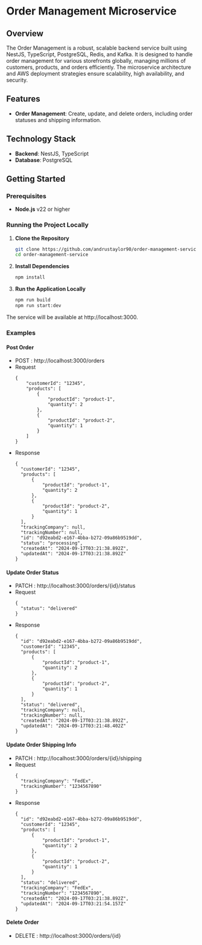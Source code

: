 # **Order Management Microservice**

## **Overview**

The Order Management is a robust, scalable backend service built using NestJS, TypeScript, PostgreSQL, Redis, and Kafka. It is designed to handle order management for various storefronts globally, managing millions of customers, products, and orders efficiently. The microservice architecture and AWS deployment strategies ensure scalability, high availability, and security.

## **Features**

- **Order Management**: Create, update, and delete orders, including order statuses and shipping information.

## **Technology Stack**

- **Backend**: NestJS, TypeScript
- **Database**: PostgreSQL

## **Getting Started**

### **Prerequisites**

- **Node.js** v22 or higher

### **Running the Project Locally**

1. **Clone the Repository**

   ```bash
   git clone https://github.com/andrustaylor90/order-management-service.git
   cd order-management-service
   ```
2. **Install Dependencies**

   ```bash
   npm install
   ```
3. **Run the Application Locally**

   ```bash
   npm run build
   npm run start:dev
   ```

The service will be available at http://localhost:3000.

### Examples
#### **Post Order**
- POST : http://localhost:3000/orders
- Request 
  ```
  {
      "customerId": "12345",
      "products": [
          {
              "productId": "product-1",
              "quantity": 2
          },
          {
              "productId": "product-2",
              "quantity": 1
          }
      ]
  }
  ```
- Response
  ```
  {
    "customerId": "12345",
    "products": [
        {
            "productId": "product-1",
            "quantity": 2
        },
        {
            "productId": "product-2",
            "quantity": 1
        }
    ],
    "trackingCompany": null,
    "trackingNumber": null,
    "id": "d92eabd2-e167-4bba-b272-09a86b9519dd",
    "status": "processing",
    "createdAt": "2024-09-17T03:21:38.892Z",
    "updatedAt": "2024-09-17T03:21:38.892Z"
  }
  ```

#### **Update Order Status**
- PATCH : http://localhost:3000/orders/{id}/status
- Request 
  ```
  {
    "status": "delivered"
  }
  ```
- Response
  ```
  {
    "id": "d92eabd2-e167-4bba-b272-09a86b9519dd",
    "customerId": "12345",
    "products": [
        {
            "productId": "product-1",
            "quantity": 2
        },
        {
            "productId": "product-2",
            "quantity": 1
        }
    ],
    "status": "delivered",
    "trackingCompany": null,
    "trackingNumber": null,
    "createdAt": "2024-09-17T03:21:38.892Z",
    "updatedAt": "2024-09-17T03:21:48.402Z"
  }
  ```

#### **Update Order Shipping Info**
- PATCH : http://localhost:3000/orders/{id}/shipping
- Request 
  ```
  {
    "trackingCompany": "FedEx",
    "trackingNumber": "1234567890"
  }
  ```
- Response
  ```
  {
    "id": "d92eabd2-e167-4bba-b272-09a86b9519dd",
    "customerId": "12345",
    "products": [
        {
            "productId": "product-1",
            "quantity": 2
        },
        {
            "productId": "product-2",
            "quantity": 1
        }
    ],
    "status": "delivered",
    "trackingCompany": "FedEx",
    "trackingNumber": "1234567890",
    "createdAt": "2024-09-17T03:21:38.892Z",
    "updatedAt": "2024-09-17T03:21:54.157Z"
  }
  ```

#### **Delete Order**
- DELETE : http://localhost:3000/orders/{id}
